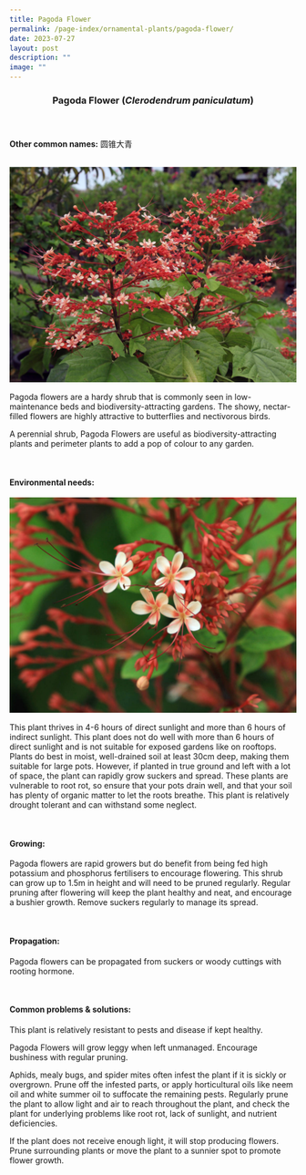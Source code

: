 ```yaml
---
title: Pagoda Flower
permalink: /page-index/ornamental-plants/pagoda-flower/
date: 2023-07-27
layout: post
description: ""
image: ""
---
```

<header> 
	<h3>Pagoda Flower (<em>Clerodendrum paniculatum</em>)</h3> 
</header> 
 
<section> 
	<p><strong>Other common names:</strong> 圆锥大青</p> 
	<br> 
</section> 
 
<section>
	<img title="Pagoda flowers in full bloom. Photo by Victoria Lim." src="/images/Plants/pagodaflower%20(1)_victorialim.jpg">
	<p>Pagoda flowers are a hardy shrub that is commonly seen in low-maintenance beds and biodiversity-attracting gardens. The showy, nectar-filled flowers are highly attractive to butterflies and nectivorous birds.</p>
	<p>A perennial shrub, Pagoda Flowers are useful as biodiversity-attracting plants and perimeter plants to add a pop of colour to any garden.</p><p>
	 <br> 
</p></section> 
 
<section> 
  <h4>Environmental needs:</h4>
	<img title="A close up of pagoda flowers. photo by Victoria Lim." src="/images/Plants/pagodaflower%20(2)_victorialim.jpg">
    <p>This plant thrives in 4-6 hours of direct sunlight and more than 6 hours of indirect sunlight. This plant does not do well with more than 6 hours of direct sunlight and is not suitable for exposed gardens like on rooftops.  Plants do best in moist, well-drained soil at least 30cm deep, making them suitable for large pots. However, if planted in true ground and left with a lot of space, the plant can rapidly grow suckers and spread. These plants are vulnerable to root rot, so ensure that your pots drain well, and that your soil has plenty of organic matter to let the roots breathe. This plant is relatively drought tolerant and can withstand some neglect.</p> 
	<br>
</section>

<section> 
  <h4>Growing:</h4> 
		<p>Pagoda flowers are rapid growers but do benefit from being fed high potassium and phosphorus fertilisers to encourage flowering. This shrub can grow up to 1.5m in height and will need to be pruned regularly. Regular pruning after flowering will keep the plant healthy and neat, and encourage a bushier growth. Remove suckers regularly to manage its spread.</p> 
	<br> 
</section> 

<section> 
  <h4>Propagation:</h4> 
		<p>Pagoda flowers can be propagated from suckers or woody cuttings with rooting hormone.</p> 
	<br> 
</section> 
 
<section> 
  <h4>Common problems &amp; solutions:</h4> 
		<p>This plant is relatively resistant to pests and disease if kept healthy.</p>
		<p>Pagoda Flowers will grow leggy when left unmanaged. Encourage bushiness with regular pruning.</p>
		<p>Aphids, mealy bugs, and spider mites often infest the plant if it is sickly or overgrown. Prune off the infested parts, or apply horticultural oils like neem oil and white summer oil to suffocate the remaining pests. Regularly prune the plant to allow light and air to reach throughout the plant, and check the plant for underlying problems like root rot, lack of sunlight, and nutrient deficiencies.</p>
		<p>If the plant does not receive enough light, it will stop producing flowers. Prune surrounding plants or move the plant to a sunnier spot to promote flower growth.</p>
	<br> 
</section>